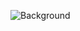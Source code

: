 ![Background]([file:///D:/Programa%C3%A7ao%20WEB/GitHub/Fundo.png](https://br.pinterest.com/pin/931682241647573557/)https://br.pinterest.com/pin/931682241647573557/)

